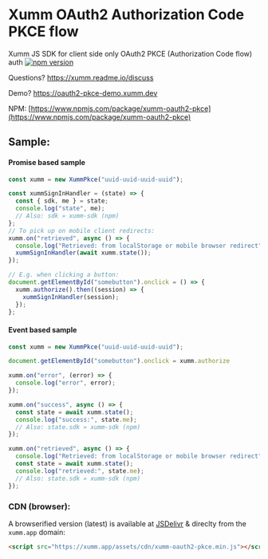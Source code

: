 # Xumm OAuth2 Authorization Code PKCE flow

Xumm JS SDK for client side only OAuth2 PKCE (Authorization Code flow) auth [![npm version](https://badge.fury.io/js/xumm-oauth2-pkce.svg)](https://badge.fury.io/js/xumm-oauth2-pkce)

Questions? https://xumm.readme.io/discuss

Demo? https://oauth2-pkce-demo.xumm.dev

NPM:
[https://www.npmjs.com/package/xumm-oauth2-pkce](https://www.npmjs.com/package/xumm-oauth2-pkce)

## Sample:

#### Promise based sample

```javascript
const xumm = new XummPkce("uuid-uuid-uuid-uuid");

const xummSignInHandler = (state) => {
  const { sdk, me } = state;
  console.log("state", me);
  // Also: sdk » xumm-sdk (npm)
};
// To pick up on mobile client redirects:
xumm.on("retrieved", async () => {
  console.log("Retrieved: from localStorage or mobile browser redirect");
  xummSignInHandler(await xumm.state());
});

// E.g. when clicking a button:
document.getElementById("somebutton").onclick = () => {
  xumm.authorize().then((session) => {
    xummSignInHandler(session);
  });
};
```

#### Event based sample

```javascript
const xumm = new XummPkce("uuid-uuid-uuid-uuid");

document.getElementById("somebutton").onclick = xumm.authorize

xumm.on("error", (error) => {
  console.log("error", error);
});

xumm.on("success", async () => {
  const state = await xumm.state();
  console.log("success:", state.me);
  // Also: state.sdk » xumm-sdk (npm)
});

xumm.on("retrieved", async () => {
  console.log("Retrieved: from localStorage or mobile browser redirect");
  const state = await xumm.state();
  console.log("retrieved:", state.me);
  // Also: state.sdk » xumm-sdk (npm)
});
```

### CDN (browser):

A browserified version (latest) is available at [JSDelivr](https://cdn.jsdelivr.net/npm/xumm-oauth2-pkce/dist/browser.min.js) & direclty from the `xumm.app` domain:

```html
<script src="https://xumm.app/assets/cdn/xumm-oauth2-pkce.min.js"></script>
```
